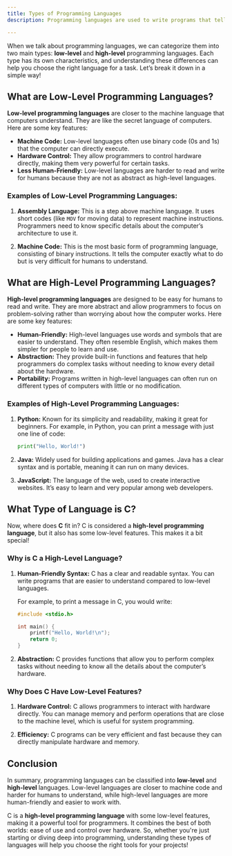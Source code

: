 ```yaml
---
title: Types of Programming Languages
description: Programming languages are used to write programs that tell computers what to do. There are different types of programming languages, each with its own features and uses.

---
```


When we talk about programming languages, we can categorize them into two main types: **low-level** and **high-level** programming languages. Each type has its own characteristics, and understanding these differences can help you choose the right language for a task. Let’s break it down in a simple way!

## What are Low-Level Programming Languages?

**Low-level programming languages** are closer to the machine language that computers understand. They are like the secret language of computers. Here are some key features:

- **Machine Code:** Low-level languages often use binary code (0s and 1s) that the computer can directly execute.
- **Hardware Control:** They allow programmers to control hardware directly, making them very powerful for certain tasks.
- **Less Human-Friendly:** Low-level languages are harder to read and write for humans because they are not as abstract as high-level languages.

### Examples of Low-Level Programming Languages:

1. **Assembly Language:** This is a step above machine language. It uses short codes (like `MOV` for moving data) to represent machine instructions. Programmers need to know specific details about the computer’s architecture to use it.

2. **Machine Code:** This is the most basic form of programming language, consisting of binary instructions. It tells the computer exactly what to do but is very difficult for humans to understand.

## What are High-Level Programming Languages?

**High-level programming languages** are designed to be easy for humans to read and write. They are more abstract and allow programmers to focus on problem-solving rather than worrying about how the computer works. Here are some key features:

- **Human-Friendly:** High-level languages use words and symbols that are easier to understand. They often resemble English, which makes them simpler for people to learn and use.
- **Abstraction:** They provide built-in functions and features that help programmers do complex tasks without needing to know every detail about the hardware.
- **Portability:** Programs written in high-level languages can often run on different types of computers with little or no modification.

### Examples of High-Level Programming Languages:

1. **Python:** Known for its simplicity and readability, making it great for beginners. For example, in Python, you can print a message with just one line of code:

   ```python
   print("Hello, World!")
   ```

2. **Java:** Widely used for building applications and games. Java has a clear syntax and is portable, meaning it can run on many devices.

3. **JavaScript:** The language of the web, used to create interactive websites. It’s easy to learn and very popular among web developers.

## What Type of Language is C?

Now, where does **C** fit in? C is considered a **high-level programming language**, but it also has some low-level features. This makes it a bit special!

### Why is C a High-Level Language?

1. **Human-Friendly Syntax:** C has a clear and readable syntax. You can write programs that are easier to understand compared to low-level languages.

   For example, to print a message in C, you would write:

   ```c
   #include <stdio.h>

   int main() {
       printf("Hello, World!\n");
       return 0;
   }
   ```

2. **Abstraction:** C provides functions that allow you to perform complex tasks without needing to know all the details about the computer’s hardware.

### Why Does C Have Low-Level Features?

1. **Hardware Control:** C allows programmers to interact with hardware directly. You can manage memory and perform operations that are close to the machine level, which is useful for system programming.

2. **Efficiency:** C programs can be very efficient and fast because they can directly manipulate hardware and memory.

## Conclusion

In summary, programming languages can be classified into **low-level** and **high-level** languages. Low-level languages are closer to machine code and harder for humans to understand, while high-level languages are more human-friendly and easier to work with. 

C is a **high-level programming language** with some low-level features, making it a powerful tool for programmers. It combines the best of both worlds: ease of use and control over hardware. So, whether you're just starting or diving deep into programming, understanding these types of languages will help you choose the right tools for your projects!

